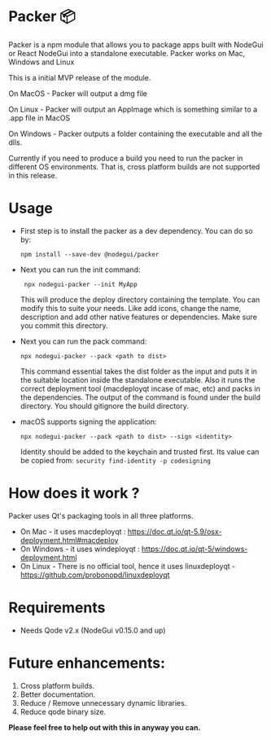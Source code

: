 # Packer 📦

Packer is a npm module that allows you to package apps built with NodeGui or React NodeGui into a standalone executable. Packer works on Mac, Windows and Linux

This is a initial MVP release of the module. 

On MacOS - Packer will output a dmg file

On Linux - Packer will output an AppImage which is something similar to a .app file in MacOS

On Windows - Packer outputs a folder containing the executable and all the dlls.

Currently if you need to produce a build you need to run the packer in different OS environments. That is, cross platform builds are not supported in this release. 

# Usage

- First step is to install the packer as a dev dependency. You can do so by:
  
  `npm install --save-dev @nodegui/packer`

- Next you can run the init command:
  
  ` npx nodegui-packer --init MyApp`
  
  This will produce the deploy directory containing the template. You can modify this to suite your needs. Like add icons, change the name, description and add other native features or dependencies. Make sure you commit this directory.

- Next you can run the pack command:
  
  `npx nodegui-packer --pack <path to dist>`
  
  This command essential takes the dist folder as the input and puts it in the suitable location inside the standalone executable. Also it runs the correct deployment tool (macdeployqt incase of mac, etc) and packs in the dependencies. The output of the command is found under the build directory. You should gitignore the build directory.
  
- macOS supports signing the application:

  `npx nodegui-packer --pack <path to dist> --sign <identity>`
  
  Identity should be added to the keychain and trusted first. Its value can be copied from: `security find-identity -p codesigning`

# How does it work ?

Packer uses Qt's packaging tools in all three platforms.

- On Mac - it uses macdeployqt : https://doc.qt.io/qt-5.9/osx-deployment.html#macdeploy
- On Windows - it uses windeployqt : https://doc.qt.io/qt-5/windows-deployment.html
- On Linux - There is no official tool, hence it uses linuxdeployqt - https://github.com/probonopd/linuxdeployqt


# Requirements
- Needs Qode v2.x (NodeGui v0.15.0 and up)


# Future enhancements:

1. Cross platform builds.
2. Better documentation.
3. Reduce / Remove unnecessary dynamic libraries.
4. Reduce qode binary size.

**Please feel free to help out with this in anyway you can.**

